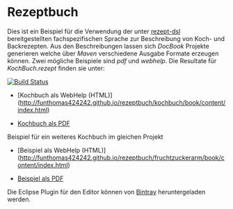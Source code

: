 Rezeptbuch
===========

Dies ist ein Beispiel für die Verwendung der unter [rezept-dsl](https://github.com/FunThomas424242/rezept-dsl)
bereitgestellten fachspezifischen Sprache zur Beschreibung von Koch- und Backrezepten.
Aus den Beschreibungen lassen sich *DocBook* Projekte generieren welche über *Maven*
verschiedene Ausgabe Formate erzeugen können. Zwei mögliche Beispiele sind *pdf*
und *webhelp*. Die Resultate für *KochBuch.rezept* finden sie unter:

[![Build Status](https://travis-ci.org/FunThomas424242/rezeptbuch.svg?branch=master)](https://travis-ci.org/FunThomas424242/rezeptbuch)

* [Kochbuch als WebHelp (HTML)] (http://funthomas424242.github.io/rezeptbuch/kochbuch/book/content/index.html)

* [Kochbuch als PDF](http://funthomas424242.github.io/rezeptbuch/kochbuch/book.pdf)

Beispiel für ein weiteres Kochbuch im gleichen Projekt

* [Beispiel als WebHelp (HTML)] (http://funthomas424242.github.io/rezeptbuch/fruchtzuckerarm/book/content/index.html)

* [Beispiel als PDF](http://funthomas424242.github.io/rezeptbuch/fruchtzuckerarm/book.pdf)


Die Eclipse Plugin für den Editor können von [Bintray](https://bintray.com/pkg/show/general/funthomas424242/eclipse-features/rezept-dsl) heruntergeladen werden.
